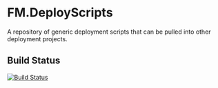 # FM.DeployScripts

A repository of generic deployment scripts that can be pulled into other deployment projects.

## Build Status

[![Build Status](https://dev.azure.com/frasermolyneux/Personal/_apis/build/status/frasermolyneux.FM.DeployScripts?branchName=master)](https://dev.azure.com/frasermolyneux/Personal/_build/latest?definitionId=81&branchName=master)
